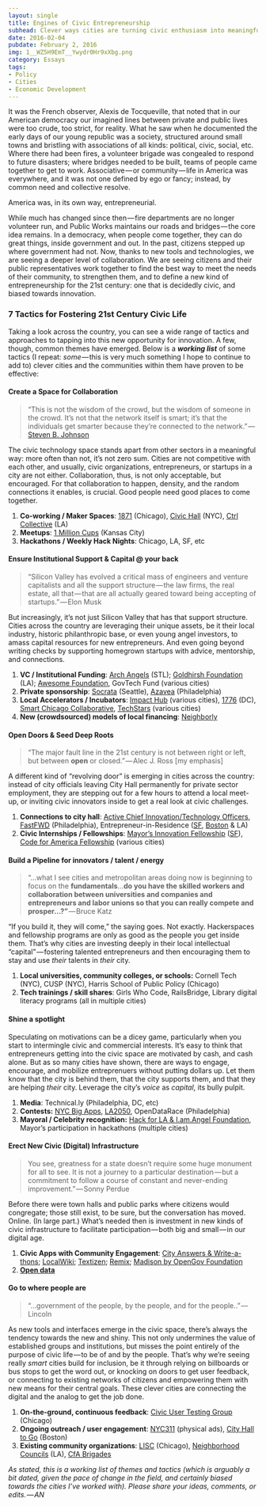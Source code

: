 ```yaml
---
layout: single
title: Engines of Civic Entrepreneurship
subhead: Clever ways cities are turning civic enthusiasm into meaningful civic action and entrepreneurship
date: 2016-02-04
pubdate: February 2, 2016
img: 1__WZ5H9EmT__Ywydr0Hr9xXbg.png
category: Essays
tags: 
- Policy
- Cities
- Economic Development
---
```

It was the French observer, Alexis de Tocqueville, that noted that in our American democracy our imagined lines between private and public lives were too crude, too strict, for reality. What he saw when he documented the early days of our young republic was a society, structured around small towns and bristling with associations of all kinds: political, civic, social, etc. Where there had been fires, a volunteer brigade was congealed to respond to future disasters; where bridges needed to be built, teams of people came together to get to work. Associative — or community — life in America was everywhere, and it was not one defined by ego or fancy; instead, by common need and collective resolve.

America was, in its own way, entrepreneurial.

While much has changed since then — fire departments are no longer volunteer run, and Public Works maintains our roads and bridges — the core idea remains. In a democracy, when people come together, they can do great things, inside government and out. In the past, citizens stepped up where government had not. Now, thanks to new tools and technologies, we are seeing a deeper level of collaboration. We are seeing citizens and their public representatives work together to find the best way to meet the needs of their community, to strengthen them, and to define a new kind of entrepreneurship for the 21st century: one that is decidedly civic, and biased towards innovation.

### 7 Tactics for Fostering 21st Century Civic Life

Taking a look across the country, you can see a wide range of tactics and approaches to tapping into this new opportunity for innovation. A few, though, common themes have emerged. Below is a **_working list_** of some tactics (I repeat: _some_ — this is very much something I hope to continue to add to) clever cities and the communities within them have proven to be effective:

#### Create a Space for Collaboration

> “This is not the wisdom of the crowd, but the wisdom of someone in the crowd. It’s not that the network itself is smart; it’s that the individuals get smarter because they’re connected to the network.” — [Steven B. Johnson](https://www.goodreads.com/work/quotes/12645873-where-good-ideas-come-from)

The civic technology space stands apart from other sectors in a meaningful way: more often than not, it’s not zero sum. Cities are not competitive with each other, and usually, civic organizations, entrepreneurs, or startups in a city are not either. Collaboration, thus, is not only acceptable, but encouraged. For that collaboration to happen, density, and the random connections it enables, is crucial. Good people need good places to come together.

1.  **Co-working / Maker Spaces**: [1871](http://www.1871.com/) (Chicago), [Civic Hall](http://civichall.org) (NYC), [Ctrl Collective](http://www.ctrlcollective.com/) (LA)
2.  **Meetups**: [1 Million Cups](http://www.1millioncups.com/) (Kansas City)
3.  **Hackathons / Weekly Hack Nights**: Chicago, LA, SF, etc

#### Ensure Institutional Support & Capital @ your back

> “Silicon Valley has evolved a critical mass of engineers and venture capitalists and all the support structure — the law firms, the real estate, all that — that are all actually geared toward being accepting of startups.” — Elon Musk

But increasingly, it’s not just Silicon Valley that has that support structure. Cities across the country are leveraging their unique assets, be it their local industry, historic philanthropic base, or even young angel investors, to amass capital resources for new entrepreneurs. And even going beyond writing checks by supporting homegrown startups with advice, mentorship, and connections.

1.  **VC / Institutional Funding**: [Arch Angels](http://www.stlouisarchangels.com/) (STL); [Goldhirsh Foundation](http://www.goldhirshfoundation.org/) (LA); [Awesome Foundation](http://www.awesomefoundation.org/), GovTech Fund (various cities)
2.  **Private sponsorship**: [Socrata](https://www.socrata.com/newsroom-article/open-data-platform-provider-socrata-sponsors-national-day-civic-hacking-donating-data-hosting-platform-technical-support/) (Seattle), [Azavea](http://www.summerofmaps.com/) (Philadelphia)
3.  **Local Accelerators / Incubators**: [Impact Hub](http://www.impacthub.net/) (various cities), [1776](http://www.1776.vc/) (DC), [Smart Chicago Collaborative](http://www.smartchicagocollaborative.org/), [TechStars](http://www.techstars.com/) (various cities)
4.  **New (crowdsourced) models of local financing**: [Neighborly](https://neighborly.com/go)

#### Open Doors & Seed Deep Roots

> “The major fault line in the 21st century is not between right or left, but between **open** or closed.” — Alec J. Ross \[my emphasis\]

A different kind of “revolving door” is emerging in cities across the country: instead of city officials leaving City Hall permanently for private sector employment, they are stepping out for a few hours to attend a local meet-up, or inviting civic innovators inside to get a real look at civic challenges.

1.  **Connections to city hall**: [Active Chief Innovation/Technology Officers](https://medium.comon-boston-politics-and-the-arc-of-civic-innovation-be37621f947f#.twaivv5xi), [FastFWD](http://fast-fwd.org) (Philadelphia), Entrepreneur-in-Residence ([SF](http://entrepreneur.sfgov.org), [Boston](http://newurbanmechanics.org/boston/join-our-team/) & LA)
2.  **Civic Internships / Fellowships**: [Mayor’s Innovation Fellowship](http://innovatesf.com/) ([SF](https://manhattan.edu/content/san-francisco-mayors-innovation-fellowship)), [Code for America Fellowship](http://codeforamerica.org) (various cities)

#### Build a Pipeline for innovators / talent / energy

> “…what I see cities and metropolitan areas doing now is beginning to focus on the **fundamentals**…**do you have the skilled workers and collaboration between universities and companies and entrepreneurs and labor unions so that you can really compete and prosper…?”** — Bruce Katz

“If you build it, they will come,” the saying goes. Not exactly. Hackerspaces and fellowship programs are only as good as the people you get inside them. That’s why cities are investing deeply in their local intellectual “capital” — fostering talented entrepreneurs and then encouraging them to stay and use _their_ talents in _their_ city.

1.  **Local universities, community colleges, or schools:** Cornell Tech (NYC), CUSP (NYC), Harris School of Public Policy (Chicago)
2.  **Tech trainings / skill shares**: Girls Who Code, RailsBridge, Library digital literacy programs (all in multiple cities)

#### Shine a spotlight

Speculating on motivations can be a dicey game, particularly when you start to intermingle civic and commercial interests. It’s easy to think that entrepreneurs getting into the civic space are motivated by cash, and cash alone. But as so many cities have shown, there are ways to engage, encourage, and mobilize entreprenuers without putting dollars up. Let them know that the city is behind them, that the city supports them, and that they are helping _their_ city. Leverage the city’s _voice_ as _capital_, its bully pulpit.

1.  **Media**: Technical.ly (Philadelphia, DC, etc)
2.  **Contests:** [NYC Big Apps](http://bigapps.nyc/p/), [LA2050](https://www.la2050.org/), OpenDataRace (Philadelphia)
3.  **Mayoral / Celebrity recognition:** [Hack for LA & I.am.Angel Foundation](https://www.youtube.com/watch?v=12r-3PechX4), Mayor’s participation in hackathons (multiple cities)

#### Erect New Civic (Digital) Infrastructure

> You see, greatness for a state doesn’t require some huge monument for all to see. It is not a journey to a particular destination — but a commitment to follow a course of constant and never-ending improvement.” — Sonny Perdue

Before there were town halls and public parks where citizens would congregate; those still exist, to be sure, but the conversation has moved. Online. (In large part.) What’s needed then is investment in new kinds of civic infrastructure to facilitate participation — both big and small — in our digital age.

1.  **Civic Apps with Community Engagement**: [City Answers & Write-a-thons](http://www.codeforamerica.org/blog/2012/08/13/honolulu-answers/); [LocalWiki](http://localwiki.org); [Textizen](https://www.textizen.com/); [Remix](http://getremix.com/); [Madison by OpenGov Foundation](http://www.routefifty.com/2016/01/dc-open-data-madison/125129/)
2.  [**Open data**](https://medium.comrethinking-data-portals-30b66f00585d)

#### Go to where people are

> “…government of the people, by the people, and for the people..” — Lincoln

As new tools and interfaces emerge in the civic space, there’s always the tendency towards the new and shiny. This not only undermines the value of established groups and institutions, but misses the point entirely of the purpose of civic life — to be of and by the people. That’s why we’re seeing really _smart_ cities build for inclusion, be it through relying on billboards or bus stops to get the word out, or knocking on doors to get user feedback, or connecting to existing networks of citizens and empowering them with new means for their central goals. These clever cities are connecting the digital and the analog to get the job done.

1.  **On-the-ground, continuous feedback**: [Civic User Testing Group](http://www.cutgroup.org/) (Chicago)
2.  **Ongoing outreach / user engagement**: [NYC311](https://www.behance.net/gallery/4277419/NYC-311) (physical ads), [City Hall to Go](http://www.cityofboston.gov/cityhalltogo/) (Boston)
3.  **Existing community organizations**: [LISC](http://www.lisc-chicago.org/index.html) (Chicago), [Neighborhood Councils](https://www.lacity.org/city-government/subscribe-meeting-agendas-and-more/neighborhood-councils) (LA), [CfA Brigades](http://brigade.codeforamerica.org)

_As stated, this is a working list of themes and tactics (which is arguably a bit dated, given the pace of change in the field, and certainly biased towards the cities I’ve worked with). Please share your ideas, comments, or edits. — AN_